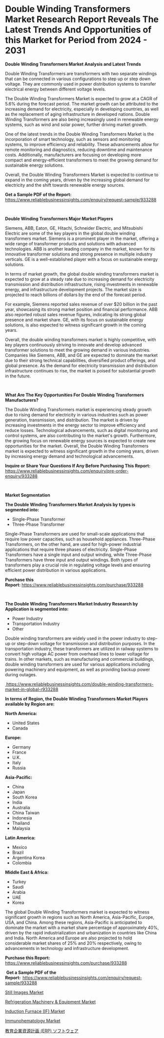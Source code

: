 <p><h1>Double Winding Transformers Market Research Report Reveals The Latest Trends And Opportunities of this Market for Period from 2024 - 2031</h1></p><p><strong>Double Winding Transformers Market Analysis and Latest Trends</strong></p>
<p><p>Double Winding Transformers are transformers with two separate windings that can be connected in various configurations to step up or step down voltage. They are commonly used in power distribution systems to transfer electrical energy between different voltage levels.</p><p>The Double Winding Transformers Market is expected to grow at a CAGR of 5.6% during the forecast period. The market growth can be attributed to the increasing demand for electricity, especially in developing countries, as well as the replacement of aging infrastructure in developed nations. Double Winding Transformers are also being increasingly used in renewable energy systems, such as wind and solar power, further driving market growth.</p><p>One of the latest trends in the Double Winding Transformers Market is the incorporation of smart technology, such as sensors and monitoring systems, to improve efficiency and reliability. These advancements allow for remote monitoring and diagnostics, reducing downtime and maintenance costs. Additionally, manufacturers are focusing on developing more compact and energy-efficient transformers to meet the growing demand for sustainable energy solutions.</p><p>Overall, the Double Winding Transformers Market is expected to continue to expand in the coming years, driven by the increasing global demand for electricity and the shift towards renewable energy sources.</p></p>
<p><strong>Get a Sample PDF of the Report:&nbsp;</strong> <a href="https://www.reliablebusinessinsights.com/enquiry/request-sample/933288">https://www.reliablebusinessinsights.com/enquiry/request-sample/933288</a></p>
<p>&nbsp;</p>
<p><strong>Double Winding Transformers Major Market Players</strong></p>
<p><p>Siemens, ABB, Eaton, GE, Hitachi, Schneider Electric, and Mitsubishi Electric are some of the key players in the global double winding transformers market. Siemens is a prominent player in the market, offering a wide range of transformer products and solutions with advanced technologies. ABB is another leading company in the market, known for its innovative transformer solutions and strong presence in multiple industry verticals. GE is a well-established player with a focus on sustainable energy solutions.</p><p>In terms of market growth, the global double winding transformers market is expected to grow at a steady rate due to increasing demand for electricity transmission and distribution infrastructure, rising investments in renewable energy, and infrastructure development projects. The market size is projected to reach billions of dollars by the end of the forecast period.</p><p>For example, Siemens reported sales revenue of over $20 billion in the past year, showcasing its strong market position and financial performance. ABB also reported robust sales revenue figures, indicating its strong global presence and market share. GE, with its focus on sustainable energy solutions, is also expected to witness significant growth in the coming years.</p><p>Overall, the double winding transformers market is highly competitive, with key players continuously striving to innovate and develop advanced transformer solutions to meet the growing demand in various industries. Companies like Siemens, ABB, and GE are expected to dominate the market due to their strong technical capabilities, diversified product offerings, and global presence. As the demand for electricity transmission and distribution infrastructure continues to rise, the market is poised for substantial growth in the future.</p></p>
<p>&nbsp;</p>
<p><strong>What Are The Key Opportunities For Double Winding Transformers Manufacturers?</strong></p>
<p><p>The Double Winding Transformers market is experiencing steady growth due to rising demand for electricity in various industries such as power generation, transmission, and distribution. The market is driven by increasing investments in the energy sector to improve efficiency and reduce losses. Technological advancements, such as digital monitoring and control systems, are also contributing to the market's growth. Furthermore, the growing focus on renewable energy sources is expected to create new opportunities for the market. Overall, the Double Winding Transformers market is expected to witness significant growth in the coming years, driven by increasing energy demand and technological advancements.</p></p>
<p><strong>Inquire or Share Your Questions If Any Before Purchasing This Report:</strong> <a href="https://www.reliablebusinessinsights.com/enquiry/pre-order-enquiry/933288">https://www.reliablebusinessinsights.com/enquiry/pre-order-enquiry/933288</a></p>
<p>&nbsp;</p>
<p><strong>Market Segmentation</strong></p>
<p><strong>The Double Winding Transformers Market Analysis by types is segmented into:</strong></p>
<p><ul><li>Single-Phase Transformer</li><li>Three-Phase Transformer</li></ul></p>
<p><p>Single-Phase Transformers are used for small-scale applications that require low power capacities, such as household appliances. Three-Phase Transformers, on the other hand, are used for high-power industrial applications that require three phases of electricity. Single-Phase Transformers have a single input and output winding, while Three-Phase Transformers have three input and output windings. Both types of transformers play a crucial role in regulating voltage levels and ensuring efficient power distribution in various applications.</p></p>
<p><strong>Purchase this Report:&nbsp;</strong><a href="https://www.reliablebusinessinsights.com/purchase/933288">https://www.reliablebusinessinsights.com/purchase/933288</a></p>
<p>&nbsp;</p>
<p><strong>The Double Winding Transformers Market Industry Research by Application is segmented into:</strong></p>
<p><ul><li>Power Industry</li><li>Transportation Industry</li><li>Other</li></ul></p>
<p><p>Double winding transformers are widely used in the power industry to step-up or step-down voltage for transmission and distribution purposes. In the transportation industry, these transformers are utilized in railway systems to convert high voltage AC power from overhead lines to lower voltage for trains. In other markets, such as manufacturing and commercial buildings, double winding transformers are used for various applications including powering machinery and equipment, as well as providing backup power during outages.</p></p>
<p><a href="https://www.reliablebusinessinsights.com/double-winding-transformers-market-in-global-r933288">&nbsp;https://www.reliablebusinessinsights.com/double-winding-transformers-market-in-global-r933288</a></p>
<p><strong>In terms of Region, the Double Winding Transformers Market Players available by Region are:</strong></p>
<p>
    <p> <strong> North America: </strong>
        <ul>
            <li>United States</li>
            <li>Canada</li>
        </ul>
        </p> 
    <p> <strong> Europe: </strong>
        <ul>
            <li>Germany</li>
            <li>France</li>
            <li>U.K.</li>
            <li>Italy</li>
            <li>Russia</li>
        </ul>
        </p> 
    <p> <strong> Asia-Pacific: </strong>
        <ul>
            <li>China</li>
            <li>Japan</li>
            <li>South Korea</li>
            <li>India</li>
            <li>Australia</li>
            <li>China Taiwan</li>
            <li>Indonesia</li>
            <li>Thailand</li>
            <li>Malaysia</li>
        </ul>
        </p> 
    <p> <strong> Latin America: </strong>
        <ul>
            <li>Mexico</li>
            <li>Brazil</li>
            <li>Argentina Korea</li>
            <li>Colombia</li>
        </ul>
        </p> 
    <p> <strong> Middle East & Africa: </strong>
        <ul>
            <li>Turkey</li>
            <li>Saudi</li>
            <li>Arabia</li>
            <li>UAE</li>
            <li>Korea</li>
        </ul>
    </p>
    </p>
<p><p>The global Double Winding Transformers market is expected to witness significant growth in regions such as North America, Asia-Pacific, Europe, USA, and China. Among these regions, Asia-Pacific is anticipated to dominate the market with a market share percentage of approximately 40%, driven by the rapid industrialization and urbanization in countries like China and India. North America and Europe are also projected to hold considerable market shares of 25% and 20% respectively, owing to advancements in technology and infrastructure development.</p></p>
<p><strong>Purchase this Report: </strong><a href="https://www.reliablebusinessinsights.com/purchase/933288">https://www.reliablebusinessinsights.com/purchase/933288</a></p>
<p>&nbsp;<strong>Get a Sample PDF of the Report:&nbsp;&nbsp;</strong><a href="https://www.reliablebusinessinsights.com/enquiry/request-sample/933288">https://www.reliablebusinessinsights.com/enquiry/request-sample/933288</a></p>
<p><strong></strong></p>
<p><p><a href="https://medium.com/@tracey.skinner9085/market-forecast-global-still-images-trends-and-impact-analysis-2024-2031-by-application-2fb4963bc5cc">Still Images Market</a></p><p><a href="https://github.com/wwwkeltoum/Market-Research-Report-List-4/blob/main/refrigeration-machinery-equipment-market.md">Refrigeration Machinery & Equipment Market</a></p><p><a href="https://issuu.com/reportprime-2/docs/induction-furnace-if-market-size-20_b53dc0fcdaf842">Induction Furnace (IF) Market</a></p><p><a href="https://medium.com/@justin.wright5348/immunohematology-market-size-market-segmentation-market-trends-and-growth-analysis-forecast-till-08a2c81be306">Immunohematology Market</a></p><p><a href="https://medium.com/@qyzhmeiu47/%E3%82%B0%E3%83%AD%E3%83%BC%E3%83%90%E3%83%AB%E6%95%99%E8%82%B2%E4%BC%81%E6%A5%AD%E5%90%91%E3%81%91erp-%E4%BC%81%E6%A5%AD%E8%B3%87%E6%BA%90%E8%A8%88%E7%94%BB-%E3%82%BD%E3%83%95%E3%83%88%E3%82%A6%E3%82%A7%E3%82%A2%E5%B8%82%E5%A0%B4%E3%81%AE%E8%A6%8F%E6%A8%A1%E3%81%8A%E3%82%88%E3%81%B3%E5%B8%82%E5%A0%B4%E5%8B%95%E5%90%91%E5%88%86%E6%9E%90-2024%E5%B9%B4%E3%81%8B%E3%82%892031%E5%B9%B4%E3%81%BE%E3%81%A7%E3%81%AE%E6%9C%9F%E9%96%93%E3%81%AB%E4%BA%88%E6%B8%AC%E3%81%95%E3%82%8C%E3%82%8B%E5%9C%B0%E5%9F%9F%E5%88%A5%E8%A6%8B%E9%80%9A%E3%81%97-%E7%AB%B6%E4%BA%89%E6%88%A6%E7%95%A5-5bb2ab65ebbe">教育企業資源計画 (ERP) ソフトウェア</a></p></p>